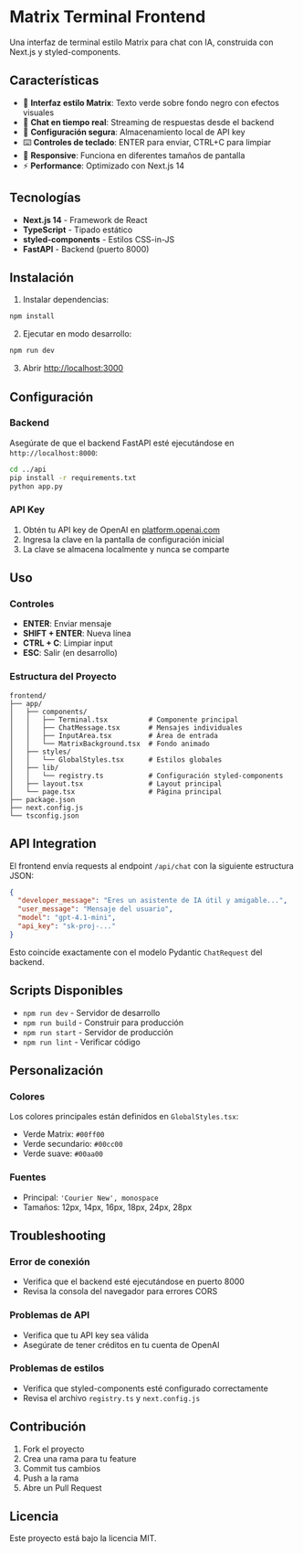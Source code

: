 # Matrix Terminal Frontend

Una interfaz de terminal estilo Matrix para chat con IA, construida con Next.js y styled-components.

## Características

- 🎨 **Interfaz estilo Matrix**: Texto verde sobre fondo negro con efectos visuales
- 💬 **Chat en tiempo real**: Streaming de respuestas desde el backend
- 🔐 **Configuración segura**: Almacenamiento local de API key
- ⌨️ **Controles de teclado**: ENTER para enviar, CTRL+C para limpiar
- 📱 **Responsive**: Funciona en diferentes tamaños de pantalla
- ⚡ **Performance**: Optimizado con Next.js 14

## Tecnologías

- **Next.js 14** - Framework de React
- **TypeScript** - Tipado estático
- **styled-components** - Estilos CSS-in-JS
- **FastAPI** - Backend (puerto 8000)

## Instalación

1. Instalar dependencias:
```bash
npm install
```

2. Ejecutar en modo desarrollo:
```bash
npm run dev
```

3. Abrir [http://localhost:3000](http://localhost:3000)

## Configuración

### Backend
Asegúrate de que el backend FastAPI esté ejecutándose en `http://localhost:8000`:

```bash
cd ../api
pip install -r requirements.txt
python app.py
```

### API Key
1. Obtén tu API key de OpenAI en [platform.openai.com](https://platform.openai.com/api-keys)
2. Ingresa la clave en la pantalla de configuración inicial
3. La clave se almacena localmente y nunca se comparte

## Uso

### Controles
- **ENTER**: Enviar mensaje
- **SHIFT + ENTER**: Nueva línea
- **CTRL + C**: Limpiar input
- **ESC**: Salir (en desarrollo)

### Estructura del Proyecto

```
frontend/
├── app/
│   ├── components/
│   │   ├── Terminal.tsx          # Componente principal
│   │   ├── ChatMessage.tsx       # Mensajes individuales
│   │   ├── InputArea.tsx         # Área de entrada
│   │   └── MatrixBackground.tsx  # Fondo animado
│   ├── styles/
│   │   └── GlobalStyles.tsx      # Estilos globales
│   ├── lib/
│   │   └── registry.ts           # Configuración styled-components
│   ├── layout.tsx                # Layout principal
│   └── page.tsx                  # Página principal
├── package.json
├── next.config.js
└── tsconfig.json
```

## API Integration

El frontend envía requests al endpoint `/api/chat` con la siguiente estructura JSON:

```json
{
  "developer_message": "Eres un asistente de IA útil y amigable...",
  "user_message": "Mensaje del usuario",
  "model": "gpt-4.1-mini",
  "api_key": "sk-proj-..."
}
```

Esto coincide exactamente con el modelo Pydantic `ChatRequest` del backend.

## Scripts Disponibles

- `npm run dev` - Servidor de desarrollo
- `npm run build` - Construir para producción
- `npm run start` - Servidor de producción
- `npm run lint` - Verificar código

## Personalización

### Colores
Los colores principales están definidos en `GlobalStyles.tsx`:
- Verde Matrix: `#00ff00`
- Verde secundario: `#00cc00`
- Verde suave: `#00aa00`

### Fuentes
- Principal: `'Courier New', monospace`
- Tamaños: 12px, 14px, 16px, 18px, 24px, 28px

## Troubleshooting

### Error de conexión
- Verifica que el backend esté ejecutándose en puerto 8000
- Revisa la consola del navegador para errores CORS

### Problemas de API
- Verifica que tu API key sea válida
- Asegúrate de tener créditos en tu cuenta de OpenAI

### Problemas de estilos
- Verifica que styled-components esté configurado correctamente
- Revisa el archivo `registry.ts` y `next.config.js`

## Contribución

1. Fork el proyecto
2. Crea una rama para tu feature
3. Commit tus cambios
4. Push a la rama
5. Abre un Pull Request

## Licencia

Este proyecto está bajo la licencia MIT.